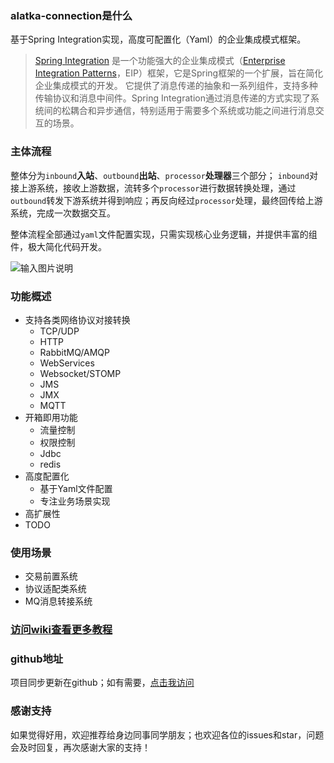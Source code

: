 ### alatka-connection是什么

基于Spring Integration实现，高度可配置化（Yaml）的企业集成模式框架。

> [Spring Integration](https://spring.io/projects/spring-integration) 是一个功能强大的企业集成模式（[Enterprise Integration Patterns](http://www.eaipatterns.com)，EIP）框架，它是Spring框架的一个扩展，旨在简化企业集成模式的开发。
它提供了消息传递的抽象和一系列组件，支持多种传输协议和消息中间件。Spring Integration通过消息传递的方式实现了系统间的松耦合和异步通信，特别适用于需要多个系统或功能之间进行消息交互的场景。

### 主体流程

整体分为`inbound`**入站**、`outbound`**出站**、`processor`**处理器**三个部分；
`inbound`对接上游系统，接收上游数据，流转多个`processor`进行数据转换处理，通过`outbound`转发下游系统并得到响应；再反向经过`processor`处理，最终回传给上游系统，完成一次数据交互。

整体流程全部通过`yaml`文件配置实现，只需实现核心业务逻辑，并提供丰富的组件，极大简化代码开发。

![输入图片说明](https://foruda.gitee.com/images/1732331639122176984/d37045c1_2152177.png "alatka-connection流程概述.drawio.png")

### 功能概述

- 支持各类网络协议对接转换
    - TCP/UDP
    - HTTP
    - RabbitMQ/AMQP
    - WebServices
    - Websocket/STOMP
    - JMS
    - JMX
    - MQTT
- 开箱即用功能
    - 流量控制
    - 权限控制
    - Jdbc
    - redis
- 高度配置化
    - 基于Yaml文件配置
    - 专注业务场景实现
- 高扩展性
- TODO

### 使用场景

- 交易前置系统
- 协议适配类系统
- MQ消息转接系统

### [访问wiki查看更多教程](https://gitee.com/asuka2001/alatka-connection/wikis)

### github地址

项目同步更新在github；如有需要，[点击我访问](https://github.com/goGetSomeFries/alatka-connection)

### 感谢支持

如果觉得好用，欢迎推荐给身边同事同学朋友；也欢迎各位的issues和star，问题会及时回复，再次感谢大家的支持！
